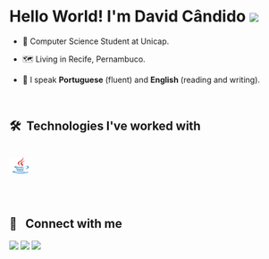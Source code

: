 <h1 align="left"> Hello World! I'm David Cândido <img src="https://github.com/TheDudeThatCode/TheDudeThatCode/blob/master/Assets/Hi.gif" width="25px"> </h1>

- 📝 Computer Science Student at Unicap.

- 🗺️ Living in Recife, Pernambuco.

- 💬 I speak **Portuguese** (fluent) and **English** (reading and writing).

<br>

## 🛠 &nbsp;Technologies I've worked with
<div style="display: inline_block"><br>
  <img align="center" alt="David-Java" height="30" width="40" src="https://raw.githubusercontent.com/devicons/devicon/master/icons/java/java-original.svg"> 
</div>

<br><br>

## 📧 &nbsp; Connect with me
 <div>
   <a href="https://www.linkedin.com/in/david-c%C3%A2ndido-89422923b/" target="_blank"><img src="https://img.shields.io/badge/-LinkedIn-%230077B5?style=for-the-badge&logo=linkedin&logoColor=white" target="_blank"></a> 
  <a href = "mailto:davidcandido1914@gmail.com"><img src="https://img.shields.io/badge/-Gmail-%23333?style=for-the-badge&logo=gmail&logoColor=white" target="_blank"></a>
   <a href="https://instagram.com/davidcands" target="_blank"><img src="https://img.shields.io/badge/-Instagram-%23E4405F?style=for-the-badge&logo=instagram&logoColor=white" target="_blank"></a>
 

 </div> 
 
